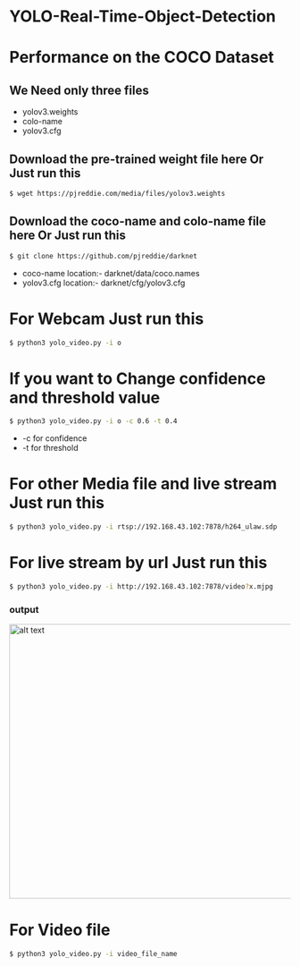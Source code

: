 # YOLO-Real-Time-Object-Detection

# Performance on the COCO Dataset
## We Need only three files
- yolov3.weights
- colo-name
- yolov3.cfg

## Download the pre-trained weight file here Or Just run this
```sh
$ wget https://pjreddie.com/media/files/yolov3.weights
```
## Download the coco-name and colo-name file here Or Just run this
```sh
$ git clone https://github.com/pjreddie/darknet
```
- coco-name location:- darknet/data/coco.names
- yolov3.cfg location:- darknet/cfg/yolov3.cfg


# For Webcam Just run this 
```sh
$ python3 yolo_video.py -i o
```
# If you want to Change confidence and threshold value 
```sh
$ python3 yolo_video.py -i o -c 0.6 -t 0.4
```
-  -c for confidence
-  -t for threshold
# For other Media file and live stream Just run this 
```sh
$ python3 yolo_video.py -i rtsp://192.168.43.102:7878/h264_ulaw.sdp
```
# For live stream by url Just run this
```sh
$ python3 yolo_video.py -i http://192.168.43.102:7878/video?x.mjpg
```
### output
<img src="https://drive.google.com/uc?id=1bJaqu9NsLw87E64Gqxyh69Mu8S_QY23-" alt="alt text" width="1216" height="491"/>

# For Video file
```sh
$ python3 yolo_video.py -i video_file_name
```
